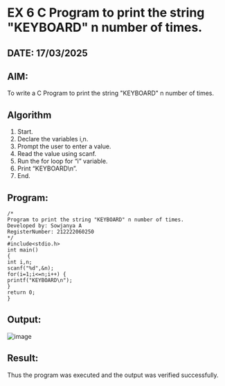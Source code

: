 # EX 6 C Program to print the string "KEYBOARD" n number of times.
## DATE: 17/03/2025
## AIM:
To write a C Program to print the string "KEYBOARD" n number of times.

## Algorithm
1. Start. 
2. Declare the variables i,n. 
3. Prompt the user to enter a value. 
4. Read the value using scanf. 
5. Run the for loop for “i” variable. 
6. Print “KEYBOARD\n”. 
7. End.       

## Program:
```
/*
Program to print the string "KEYBOARD" n number of times.
Developed by: Sowjanya A
RegisterNumber: 212222060250
*/
#include<stdio.h> 
int main() 
{ 
int i,n; 
scanf("%d",&n); 
for(i=1;i<=n;i++) {
printf("KEYBOARD\n"); 
}
return 0; 
}   

```

## Output:

![image](https://github.com/user-attachments/assets/f0b9e4ab-95fd-44c7-9166-f6d6dd5b6f02)

## Result:
Thus the program was executed and the output was verified successfully.
